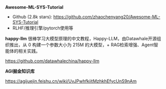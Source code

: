 **Awesome-ML-SYS-Tutorial**
- Github (2.8k stars): https://github.com/zhaochenyang20/Awesome-ML-SYS-Tutorial
- RLHF/推理引擎/pytorch使用等

**happy-llm**
很棒学习大模型原理的中文教程，Happy-LLM，由Datawhale开源组织推出，从 0 构建一个参数大小为 215M 的大模型，+ RAG检索增强、Agent智能体的相关实践。

https://github.com/datawhalechina/happy-llm      


**AGI掘金知识库**

https://agijuejin.feishu.cn/wiki/UvJPwhfkiitMzhkhEfycUnS9nAm